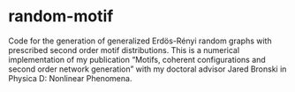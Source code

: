 # random-motif
Code for the generation of generalized Erdös-Rényi random graphs with prescribed second order motif distributions. This is a numerical implementation of my publication “Motifs, coherent configurations and second order network generation” with my doctoral advisor Jared Bronski in Physica D: Nonlinear Phenomena.
